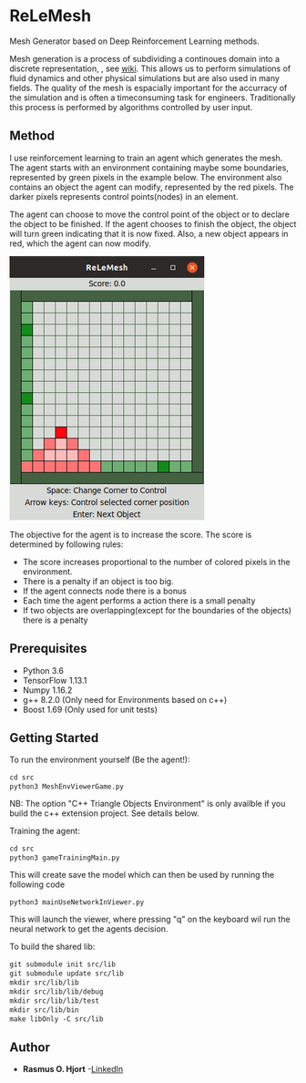 # ReLeMesh 
Mesh Generator based on Deep Reinforcement Learning methods. 

Mesh generation is a process of subdividing a continoues domain into a discrete representation, , see [wiki](https://en.wikipedia.org/wiki/Mesh_generation). 
This allows us to perform simulations of fluid dynamics and other physical simulations but are also used in many fields. 
The quality of the mesh is espacially important for the accurracy of the simulation and is often a timeconsuming task for engineers. 
Traditionally this process is performed by algorithms controlled by user input. 

## Method
I use reinforcement learning to train an agent which generates the mesh. The agent starts with an environment containing maybe some boundaries, represented by green pixels in the example below. The environment also contains an object the agent can modify, represented by the red pixels. The darker pixels represents control points(nodes) in an element.   

The agent can choose to move the control point of the object or to declare the object to be finished. If the agent chooses to finish the object, the object will turn green indicating that it is now fixed. Also, a new object appears in red, which the agent can now modify. 
 
![load](https://raw.githubusercontent.com/rahj0/ReLeMesh/master/example.gif)

The objective for the agent is to increase the score. The score is determined by following rules:
  * The score increases proportional to the number of colored pixels in the environment. 
  * There is a penalty if an object is too big.
  * If the agent connects node there is a bonus
  * Each time the agent performs a action there is a small penalty
  * If two objects are overlapping(except for the boundaries of the objects) there is a penalty

## Prerequisites

* Python 3.6
* TensorFlow 1.13.1
* Numpy 1.16.2
* g++ 8.2.0 (Only need for Environments based on c++)
* Boost 1.69 (Only used for unit tests)

## Getting Started

To run the environment yourself (Be the agent!):
```
cd src
python3 MeshEnvViewerGame.py
```
NB: The option "C++ Triangle Objects Environment" is only availble if you build the c++ extension project. See details below.

Training the agent: 
```
cd src
python3 gameTrainingMain.py
```
This will create save the model which can then be used by running the following code
```
python3 mainUseNetworkInViewer.py
```
This will launch the viewer, where pressing "q" on the keyboard wil run the neural network to get the agents decision.


To build the shared lib:
```
git submodule init src/lib
git submodule update src/lib
mkdir src/lib/lib 
mkdir src/lib/lib/debug
mkdir src/lib/lib/test
mkdir src/lib/bin
make libOnly -C src/lib
```
## Author

* **Rasmus O. Hjort** -[LinkedIn](linkedin.com/in/rasmus-o-hjort-b8179289)
